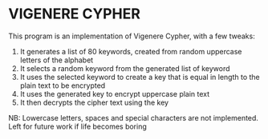 
# VIGENERE CYPHER

This program is an implementation of Vigenere Cypher, with a few tweaks: <br>

<ol>
    <li>It generates a list of 80 keywords, created from random uppercase letters of the alphabet</li>
    <li>It selects a random keyword from the generated list of keyword</li>
    <li>It uses the selected keyword to create a key that is equal in length to the plain text to be encrypted </li>
    <li>It uses the generated key to encrypt uppercase plain text </li>
    <li>It then decrypts the cipher text using the key </li>
</ol>
    NB: Lowercase letters, spaces and special characters are not implemented. Left for future work if life becomes boring


